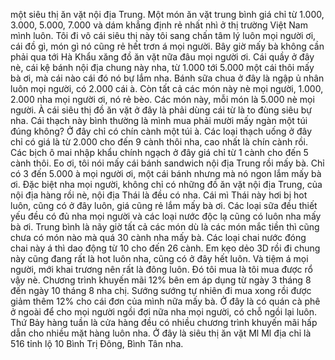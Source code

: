 một siêu thị ăn vặt nội địa Trung. Một món ăn vặt trung bình giá chỉ từ 1.000, 3.000, 5.000, 7.000 và dám khẳng định rẻ nhất nhì ở thị trường Việt Nam mình luôn. Tôi đi vô cái siêu thị này tôi sang chấn tâm lý luôn mọi người ơi, cái đồ gì, món gì nó cũng rẻ hết trơn á mọi người. Bây giờ mấy bà không cần phải qua tới Hà Khẩu xăng đồ ăn vặt nữa đâu mọi người ơi. Cái quầy ở đây nè, cái kệ bánh nội địa chung này nha, từ 1.000 tới 5.000 một cái thôi mấy bà ơi, mà cái nào cái đó nó bự lắm nha. Bánh sữa chua ở đây là ngập ủ nhân luôn mọi người, có 2.000 cái à. Còn tất cả các món này nè mọi người, 1.000, 2.000 nha mọi người ơi, nó rẻ bèo. Các món này, mỗi món là 5.000 nè mọi người. À cái siêu thị đồ ăn vặt ở đây là phải dùng cái từ là to đùng siêu bự nha. Cái thạch này bình thường là mình mua phải mười mấy ngàn một túi đúng không? Ở đây chỉ có chín cành một túi à. Các loại thạch uống ở đây chỉ có giá là từ 2.000 cho đến 9 cành thôi nha, cao nhất là chín cành rồi. Các bịch ô mai nhập khẩu chính ngạch ở đây giá chỉ từ 1 cành cho đến 5 cành thôi. Eo ơi, tôi nói mấy cái bánh sandwich nội địa Trung rồi mấy bà. Chỉ có 3 đến 5.000 à mọi người ơi, một cái bánh nhưng mà nó ngon lắm mấy bà ơi. Đặc biệt nha mọi người, không chỉ có những đồ ăn vặt nội địa Trung, của nội địa hàng rồi nè, nội địa Thái là đều có nha. Cái mì Thái này hơi bị hot luôn, cũng có ở đây luôn, giá cũng rẻ lắm mấy bà ơi. Các loại sữa đều thiết yếu đều có đủ nha mọi người và các loại nước độc lạ cũng có luôn nha mấy bà ơi. Trung bình là nãy giờ tất cả các món dù là các món mắc tiền thì cũng chưa có món nào mà quá 30 cành nha mấy bà. Các loại chai nước đóng chai này á thì dao động từ 10 cho đến 26 cành. Em kẹo dẻo 3D rồi đi chung này cũng đang rất là hot luôn nha, cũng có ở đây hết luôn. Và tiệm á mọi người, mới khai trương nên rất là đông luôn. Đó tôi mua là tôi mua được rổ vậy nè. Chương trình khuyến mãi 12% bên em áp dụng từ ngày 3 tháng 8 đến ngày 10 tháng 8 nha chị. Sướng sướng tự nhiên đi mua xong rồi được giảm thêm 12% cho cái đơn của mình nữa mấy bà. Ở đây là có quán cà phê ở ngoài để cho mọi người ngồi đợi nữa nha mọi người, có chỗ ngồi lại luôn. Thứ Bảy hàng tuần là cửa hàng đều có nhiều chương trình khuyến mãi hấp dẫn cho nhiều mặt hàng luôn nha. Ở đây là siêu thị ăn vặt Ml Ml địa chỉ là 516 tỉnh lộ 10 Bình Trị Đông, Bình Tân nha.
